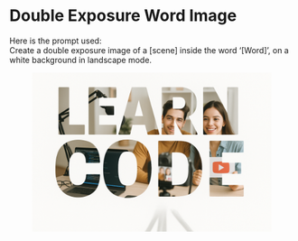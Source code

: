 # Double Exposure Word Image

Here is the prompt used:
\
Create a double exposure image of a \[scene] inside the word ‘\[Word]’, on a white background in landscape mode.

<figure><img src="../.gitbook/assets/image (1).png" alt="" width="563"><figcaption></figcaption></figure>
